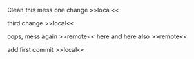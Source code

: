 Clean this mess
one change >>local<<

third change >>local<<

oops, mess again >>remote<< here
and here also >>remote<<

add first commit >>local<<